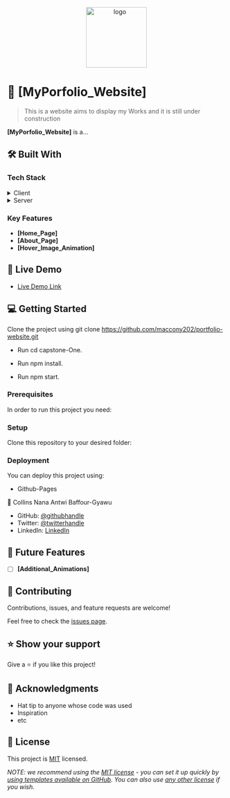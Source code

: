 <div align="center">

  <img src="src/images/microverselogo" alt="logo" width="140"  height="auto" />
  <br/>

  

</div>

<a name="readme-top"></a>

# 📖 [MyPorfolio_Website] <a name="about-project"></a>

> This  is a website  aims to display my Works and it is still under construction

**[MyPorfolio_Website]** is a...

## 🛠 Built With <a name="built-with"></a>

### Tech Stack <a name="tech-stack"></a>

<details>
  <summary>Client</summary>
  <ul>
    <li><a href="https://reactjs.org/">HTML</a></li>
  </ul>
  <ul>
    <li><a href="https://reactjs.org/">CSS</a></li>
  </ul>
  <ul>
    <li><a href="https://reactjs.org/">JAVASCRIPT</a></li>
  </ul>
   <ul>
    <li><a href="https://reactjs.org/">React Js</a></li>
  </ul>
</details>

<details>
  <summary>Server</summary>
  <ul>
    <li><a href="https://github.com/settings/pages">Netlify</a></li>
  </ul>
</details>


<!-- Features -->

### Key Features <a name="key-features"></a>

- **[Home_Page]**
- **[About_Page]**
- **[Hover_Image_Animation]**


## 🚀 Live Demo <a name="live-demo"></a>

- [Live Demo Link]( https://nanaantwiportfolio-website.netlify.app/)



## 💻 Getting Started <a name="getting-started"></a>

Clone the project using git clone https://github.com/maccony202/portfolio-website.git

- Run cd capstone-One.

- Run npm install.

- Run npm start.

### Prerequisites

In order to run this project you need:


### Setup

Clone this repository to your desired folder:


### Deployment

You can deploy this project using:
- Github-Pages

👤 Collins Nana Antwi Baffour-Gyawu
- GitHub: [@githubhandle](https://github.com/maccony202)
- Twitter: [@twitterhandle](https://twitter.com/Januaryhappine2)
- LinkedIn: [LinkedIn](https://linkedin.com/in/nana-antwi-collins-21b423244?)


## 🔭 Future Features <a name="future-features"></a>

- [ ] **[Additional_Animations]**

<!-- CONTRIBUTING -->

## 🤝 Contributing <a name="contributing"></a>

Contributions, issues, and feature requests are welcome!

Feel free to check the [issues page](../../issues/).

<!-- SUPPORT -->

## ⭐️ Show your support <a name="support"></a>

Give a ⭐️ if you like this project!

<!-- ACKNOWLEDGEMENTS -->

## 🙏 Acknowledgments <a name="acknowledgements"></a>
- Hat tip to anyone whose code was used
- Inspiration
- etc

<!-- LICENSE -->

## 📝 License <a name="license"></a>

This project is [MIT](./LICENSE) licensed.

_NOTE: we recommend using the [MIT license](https://choosealicense.com/licenses/mit/) - you can set it up quickly by [using templates available on GitHub](https://docs.github.com/en/communities/setting-up-your-project-for-healthy-contributions/adding-a-license-to-a-repository). You can also use [any other license](https://choosealicense.com/licenses/) if you wish._
